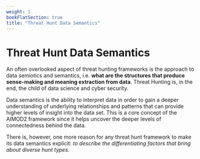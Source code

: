 ```yaml
---
weight: 1
bookFlatSection: true
title: "Threat Hunt Data Semantics"
---
```


# Threat Hunt Data Semantics

An often overlooked aspect of threat hunting frameworks is the approach to data semiotics and semantics, i.e. **what are the structures that produce sense-making and meaning extraction from data**. Threat Hunting is, in the end, the child of data science and cyber security. 

Data semantics is the ability to interpret data in order to gain a deeper understanding of underlying relationships and patterns that can provide higher levels of insight into the data set. This is a core concept of the AIMOD2 framework since it helps uncover the deeper levels of connectedness behind the data.

There is, however, one more reason for any threat hunt framework to make its data semantics explicit: *to describe the differentiating factors that bring about diverse hunt types*.